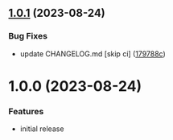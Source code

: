 ## [1.0.1](https://github.com/AlsoAsked/also-asked-php/compare/v1.0.0...v1.0.1) (2023-08-24)


### Bug Fixes

* update CHANGELOG.md [skip ci] ([179788c](https://github.com/AlsoAsked/also-asked-php/commit/179788c15b03c9240c255cb1af24ffaacc88999a))

# 1.0.0 (2023-08-24)

### Features

* initial release
